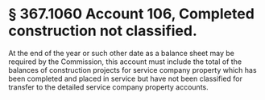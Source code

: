 # § 367.1060   Account 106, Completed construction not classified.

At the end of the year or such other date as a balance sheet may be required by the Commission, this account must include the total of the balances of construction projects for service company property which has been completed and placed in service but have not been classified for transfer to the detailed service company property accounts.




